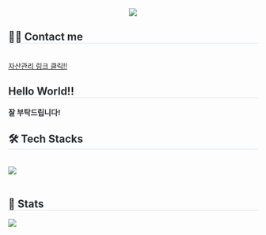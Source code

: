 <div align= "center">
    <img src="https://capsule-render.vercel.app/api?type=rect&color=auto&height=180&text=자산관리%20포트폴리오&animation=twinkling&fontColor=ffffff&fontSize=50" />
</div>
<div style="text-align: left;">
    <h2 style="border-bottom: 1px solid #d8dee4; color: #282d33;"> 🧑‍💻 Contact me </h2> <br> 
    <div style="text-align: left;">
        <a href=http://54.180.144.145:8080/>자산관리 링크 클릭!!</a>
</div>  
<div style="text-align: left;"> 
    <h2 style="border-bottom: 1px solid #d8dee4; color: #282d33;"> Hello World!! </h2>  
    <div style="font-weight: 700; font-size: 15px; text-align: left; color: #282d33;"> 잘 부탁드립니다! </div> 
</div>
<div style="text-align: left;">
    <h2 style="border-bottom: 1px solid #d8dee4; color: #282d33;"> 🛠️ Tech Stacks </h2> <br> 
    <image src="https://github.com/y5624711/TeamProject250106/blob/master/frontend/public/%EA%B8%B0%EC%88%A0.jpg"/>
</div>
<br> 
<div style="text-align: left;">  </div> 
</div>
<div style="text-align: left;"> 
    <h2 style="border-bottom: 1px solid #d8dee4; color: #282d33;"> 
      🏅 Stats 
    </h2> 
    <div style="text-align: left;"> 
      <img src="https://github-readme-stats.vercel.app/api/top-langs/?username=y5624711&layout=compact&bg_color=180,000000,&title_color=000000&text_color=000000"/> 
    </div> 
</div>
    

